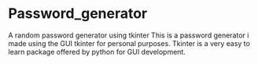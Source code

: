 # Password_generator
A random password generator using tkinter
This is a password generator i made using the GUI tkinter for personal purposes. 
Tkinter is a very easy to learn package offered by python for GUI development.
